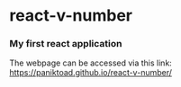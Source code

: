# react-v-number
### My first react application <br>
The webpage can be accessed via this link: https://paniktoad.github.io/react-v-number/

